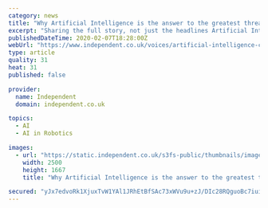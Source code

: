 ```yaml
---
category: news
title: "Why Artificial Intelligence is the answer to the greatest threat of 2017, cyber-hacking"
excerpt: "Sharing the full story, not just the headlines Artificial Intelligence (AI) is a promising source of such help. It comprises theory and techniques that enable intelligent processing of information. It underpins many current robotics and other smart systems (e.g. driverless cars) but its current dominant application area is the analysis of large ..."
publishedDateTime: 2020-02-07T18:28:00Z
webUrl: "https://www.independent.co.uk/voices/artificial-intelligence-cyber-hacking-russia-malware-2017-biggest-threat-a7516916.html"
type: article
quality: 31
heat: 31
published: false

provider:
  name: Independent
  domain: independent.co.uk

topics:
  - AI
  - AI in Robotics

images:
  - url: "https://static.independent.co.uk/s3fs-public/thumbnails/image/2016/12/15/16/computer-darkness-hacking-website-wennington.jpg"
    width: 2500
    height: 1667
    title: "Why Artificial Intelligence is the answer to the greatest threat of 2017, cyber-hacking"

secured: "yJx7edvoRk1XjuxTvW1YAl1JRhEtBfSAc73xWVu9u+zJ/DIc28RQguoBc7iui9yYTGUJ52g7siWnU1hQOjGaVXKLagLAZmwUwjMCBgW00ehSsFjt4iZ84N50KqlfcDshqZYjLf0QoXRT2xFGBGla075UpNQKOWBeRkHWDx7mvdbjDJoZsVSOdPAU0yo9vXNMgXNhO2XYy1Sf+tY5lfz3vVNdS5Nve35ZOUF/Vv7A3X5U7IpAT851K/qg9+EJf6AOQpjQUNVhzVoyQ2+5KmLoKZAJ/pwq6SLE4KYGt2vCvDvu6cCGfufYCt/Pv64BpDpATHUjig9DxeSSLQPZF7y12XAvYz9+ZXZzv3tHmos7P6PQ/I17lDC1v+q1nH0n2I6NLQSXFTpgFQjJrUMQd859S6nZrI6RqnrO8pUYBEV3kL08wIrcmNQP+FJogihdj119QxIgbIro3kvuPc/+ZPdSvLfZ5njUz8HLdKRGJJ1L3zk=;oT0dQzO1+r8PDfmjy+X4ig=="
---
```


